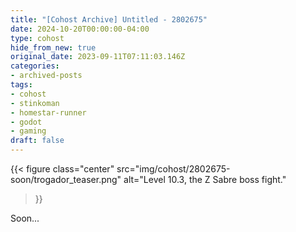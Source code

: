 ```yaml
---
title: "[Cohost Archive] Untitled - 2802675"
date: 2024-10-20T00:00:00-04:00
type: cohost
hide_from_new: true
original_date: 2023-09-11T07:11:03.146Z
categories:
- archived-posts
tags:
- cohost
- stinkoman
- homestar-runner
- godot
- gaming
draft: false
---
```


{{< figure
    class="center"
    src="img/cohost/2802675-soon/trogador_teaser.png"
    alt="Level 10.3, the Z Sabre boss fight."
>}}

Soon...